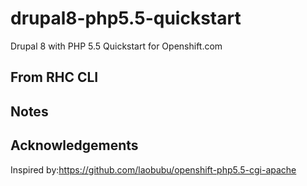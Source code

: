 # drupal8-php5.5-quickstart
Drupal 8 with PHP 5.5 Quickstart for Openshift.com

## From RHC CLI

## Notes


## Acknowledgements

Inspired by:https://github.com/laobubu/openshift-php5.5-cgi-apache

